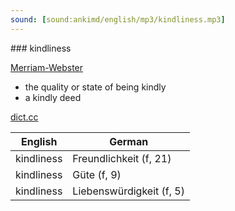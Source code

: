 ```yaml
---
sound: [sound:ankimd/english/mp3/kindliness.mp3]
---
```


\### kindliness

[Merriam-Webster](https://www.merriam-webster.com/dictionary/kindliness)

- the quality or state of being kindly
- a kindly deed

[dict.cc](https://www.dict.cc/kindliness)

| English        | German       |
| -------------- | ------------ |
| kindliness | Freundlichkeit (f, 21) |
| kindliness | Güte (f, 9) |
| kindliness | Liebenswürdigkeit (f, 5) |
